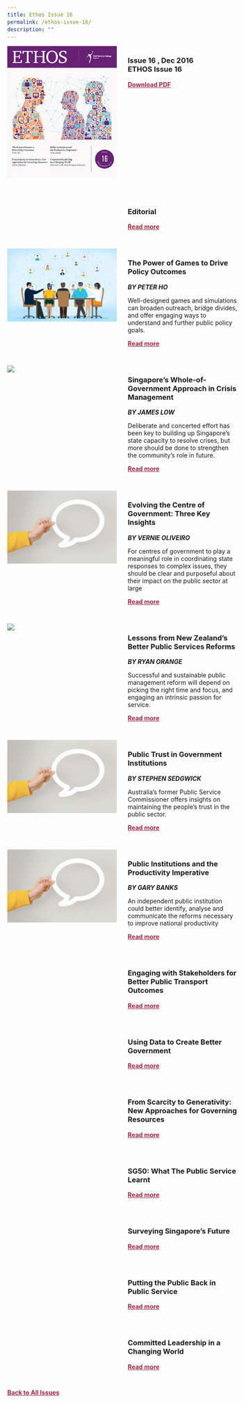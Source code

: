 ```yaml
---
title: Ethos Issue 16
permalink: /ethos-issue-16/
description: ""
---
```

<style>

.back a
{
	color: #9f2943;
	font-weight: bold;
	}
	


.text
{
	width: 50%;
}	
	
.img1 img
{
margin-top:25px;	
}	
	
.img img
{
margin-top:15px;	
}		
	
.button1 a
{
	color: #9f2943;
	font-weight:bold;
}
	

.grid-container {
	display: grid;
	grid-template-columns: 50% 50%;
	grid-column-gap: 5%;
	margin-bottom: 5%;
	}	
	
@media only screen and (max-width: 600px) {
	.grid-container {
		display: block;
	}
}	
</style>


<div class="grid-container">
	<div><img src="/images/Ethos_Thumbnails_Cover/ethosissue16.jpg"></div>
	<div>
		<h3>Issue 16 , Dec 2016<br>ETHOS Issue 16</h3>
		<p></p>
		<div class="button1"><a href="https://file.go.gov.sg/ethos-issue-16.pdf">Download PDF</a></div>
	</div>
</div>

<br>

<div class="grid-container">
	<div><img src=""></div>
	<div>
		<h3>Editorial</h3>
		<b><i></i></b>
		<figcaption></figcaption>
		<p></p>
		<div class="button1"><a href="">Read more</a></div>
	</div>
</div>

<br>

<div class="grid-container">
	<div><img src="/images/Cropped_images/Ethos_Issue_16/16_Teaser_The%20Power%20of%20Games%20to%20Drive%20Policy%20Outcomes.jpg"></div>
	<div>
		<h3>The Power of Games to Drive Policy Outcomes</h3>
		<b><i>BY PETER HO</i></b>
		<p>Well-designed games and simulations can broaden outreach, bridge divides, and offer engaging ways to understand and further public policy goals.</p>
		<div class="button1"><a href="/ethos-issue-16/the-power-of-games-to-drive-policy-outcomes/">Read more</a></div>
	</div>
</div>

<br>

<div class="grid-container">
	<div><img src="/images/Cropped_images/Ethos_Issue_16/16_Teaser_Singapore’s%20Whole-of-Government%20Approach%20in%20Crisis%20Management.jpg"></div>
	<div>
		<h3>Singapore’s Whole-of-Government Approach in Crisis Management</h3>
		<b><i>BY JAMES LOW</i></b>
		<p>Deliberate and concerted effort has been key to building up Singapore’s state capacity to resolve crises, but more should be done to strengthen the community’s role in future.</p>
		<div class="button1"><a href="/ethos-issue-16/singapore-whole-of-government-approach-in-crisis-management/">Read more</a></div>
	</div>
</div>

<br>

<div class="grid-container">
	<div><img src="/images/Landing_Banner_Images/tile_opinion.jpg"></div>
	<div>
		<h3>Evolving the Centre of Government: Three Key Insights</h3>
		<b><i>BY VERNIE OLIVEIRO</i></b>
		<p>For centres of government to play a meaningful role in coordinating state responses to complex issues, they should be clear and purposeful about their impact on the public sector at large</p>
		<div class="button1"><a href="/ethos-issue-16/evolving-the-centre-of-government-three-key-insights/">Read more</a></div>
	</div>
</div>

<br>

<div class="grid-container">
	<div><img src="/images/Cropped_images/Ethos_Issue_16/16_Teaser_Lessons%20from%20New%20Zealand’s%20Better%20Public%20Services%20Reforms.jpg"></div>
	<div>
		<h3>Lessons from New Zealand’s Better Public Services Reforms</h3>
		<b><i>BY RYAN ORANGE</i></b>
		<p>Successful and sustainable public management reform will depend on picking the right time and focus, and engaging an intrinsic passion for service.</p>
		<div class="button1"><a href="/ethos-issue-16/lessons-from-new-zealands-better-public-services-reforms/">Read more</a></div>
	</div>
</div>

<br>

<div class="grid-container">
	<div><img src="/images/Landing_Banner_Images/tile_opinion.jpg"></div>
	<div>
		<h3>Public Trust in Government Institutions</h3>
		<b><i>BY STEPHEN SEDGWICK</i></b>
		<p>Australia’s former Public Service Commissioner offers insights on maintaining the people’s trust in the public sector.</p>
		<div class="button1"><a href="/ethos-issue-16/public-trust-in-government-institutions/">Read more</a></div>
	</div>
</div>

<br>

<div class="grid-container">
	<div><img src="/images/Landing_Banner_Images/tile_opinion.jpg"></div>
	<div>
		<h3>Public Institutions and the Productivity Imperative</h3>
		<b><i>BY GARY BANKS</i></b>
		<p>An independent public institution could better identify, analyse and communicate the reforms necessary to improve national productivity</p>
		<div class="button1"><a href="/ethos-issue-16/public-institutions-and-the-productivity-imperative/">Read more</a></div>
	</div>
</div>

<br>

<div class="grid-container">
	<div><img src=""></div>
	<div>
		<h3>Engaging with Stakeholders for Better Public Transport Outcomes</h3>
		<b><i></i></b>
		<p></p>
		<div class="button1"><a href="">Read more</a></div>
	</div>
</div>

<br>


<div class="grid-container">
	<div><img src=""></div>
	<div>
		<h3>Using Data to Create Better Government</h3>
		<b><i></i></b>
		<p></p>
		<div class="button1"><a href="">Read more</a></div>
	</div>
</div>

<br>

<div class="grid-container">
	<div><img src=""></div>
	<div>
		<h3>From Scarcity to Generativity: New Approaches for Governing Resources</h3>
		<b><i></i></b>
		<p></p>
		<div class="button1"><a href="">Read more</a></div>
	</div>
</div>

<br>

<div class="grid-container">
	<div><img src=""></div>
	<div>
		<h3>SG50: What The Public Service Learnt</h3>
		<b><i></i></b>
		<p></p>
		<div class="button1"><a href="">Read more</a></div>
	</div>
</div>

<br>

<div class="grid-container">
	<div><img src=""></div>
	<div>
		<h3>Surveying Singapore’s Future</h3>
		<b><i></i></b>
		<p></p>
		<div class="button1"><a href="">Read more</a></div>
	</div>
</div>

<br>

<div class="grid-container">
	<div><img src=""></div>
	<div>
		<h3>Putting the Public Back in Public Service</h3>
		<b><i></i></b>
		<p></p>
		<div class="button1"><a href="">Read more</a></div>
	</div>
</div>

<br>

<div class="grid-container">
	<div><img src=""></div>
	<div>
		<h3>Committed Leadership in a Changing World</h3>
		<b><i></i></b>
		<p></p>
		<div class="button1"><a href="">Read more</a></div>
	</div>
</div>

<br>

<div class="back">
<a href="/all-issues/">Back to All Issues</a>
</div>